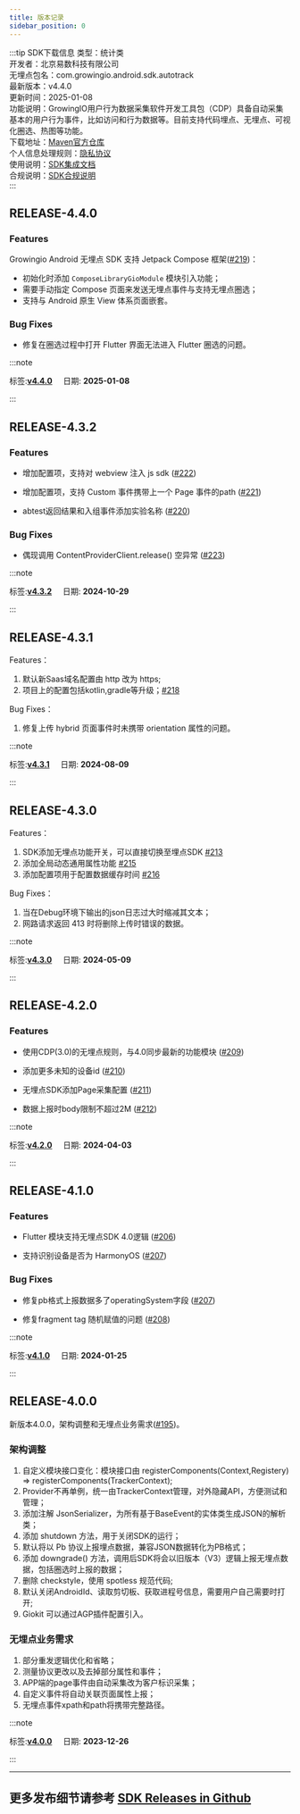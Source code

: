 ```yaml
---
title: 版本记录
sidebar_position: 0
---
```


:::tip SDK下载信息
类型：统计类 <br/>
开发者：北京易数科技有限公司 <br/>
无埋点包名：com.growingio.android.sdk.autotrack <br/>
最新版本：v4.4.0 <br/>
更新时间：2025-01-08 <br/>
功能说明：GrowingIO用户行为数据采集软件开发工具包（CDP）具备自动采集基本的用户行为事件，比如访问和行为数据等。目前支持代码埋点、无埋点、可视化圈选、热图等功能。<br/>
下载地址：[Maven官方仓库](https://repo1.maven.org/maven2/com/growingio/android/) <br/>
个人信息处理规则：[隐私协议](https://accounts.growingio.com/user-privacy) <br/>
使用说明：[SDK集成文档](/docs/android/Introduce) <br/>
合规说明：[SDK合规说明](/knowledge/compliance/androidCompliance) <br/>
:::

## RELEASE-4.4.0
### Features
Growingio Android 无埋点 SDK 支持 Jetpack Compose 框架([#219](https://github.com/growingio/growingio-sdk-android-autotracker/pull/219))：
- 初始化时添加 `ComposeLibraryGioModule` 模块引入功能；
- 需要手动指定 Compose 页面来发送无埋点事件与支持无埋点圈选；
- 支持与 Android 原生 View 体系页面嵌套。

### Bug Fixes
- 修复在圈选过程中打开 Flutter 界面无法进入 Flutter 圈选的问题。

:::note 

 标签:**[v4.4.0](https://github.com/growingio/growingio-sdk-android-autotracker/releases/tag/v4.4.0)** &nbsp;&nbsp;&nbsp;&nbsp;日期: **2025-01-08** 

:::

## RELEASE-4.3.2
### Features

- 增加配置项，支持对 webview 注入 js sdk  ([#222](https://github.com/growingio/growingio-sdk-android-autotracker/pull/222))

- 增加配置项，支持 Custom 事件携带上一个 Page 事件的path ([#221](https://github.com/growingio/growingio-sdk-android-autotracker/pull/221))

- abtest返回结果和入组事件添加实验名称 ([#220](https://github.com/growingio/growingio-sdk-android-autotracker/pull/220))

### Bug Fixes

- 偶现调用 ContentProviderClient.release() 空异常  ([#223](https://github.com/growingio/growingio-sdk-android-autotracker/pull/223))

:::note 

 标签:**[v4.3.2](https://github.com/growingio/growingio-sdk-android-autotracker/releases/tag/v4.3.2)** &nbsp;&nbsp;&nbsp;&nbsp;日期: **2024-10-29** 

:::

## RELEASE-4.3.1
Features：
1. 默认新Saas域名配置由 http 改为 https;
2. 项目上的配置包括kotlin,gradle等升级；[#218](https://github.com/growingio/growingio-sdk-android-autotracker/pull/218)

Bug Fixes：
1. 修复上传 hybrid 页面事件时未携带 orientation 属性的问题。

:::note 

 标签:**[v4.3.1](https://github.com/growingio/growingio-sdk-android-autotracker/releases/tag/v4.3.1)** &nbsp;&nbsp;&nbsp;&nbsp;日期: **2024-08-09** 

:::

## RELEASE-4.3.0
Features：
1. SDK添加无埋点功能开关，可以直接切换至埋点SDK [#213](https://github.com/growingio/growingio-sdk-android-autotracker/pull/213)
2. 添加全局动态通用属性功能 [#215](https://github.com/growingio/growingio-sdk-android-autotracker/pull/215)
3. 添加配置项用于配置数据缓存时间 [#216](https://github.com/growingio/growingio-sdk-android-autotracker/pull/216)

Bug Fixes：
1. 当在Debug环境下输出的json日志过大时缩减其文本；
2. 网路请求返回 413 时将删除上传时错误的数据。

:::note 

 标签:**[v4.3.0](https://github.com/growingio/growingio-sdk-android-autotracker/releases/tag/v4.3.0)** &nbsp;&nbsp;&nbsp;&nbsp;日期: **2024-05-09** 

:::

## RELEASE-4.2.0
### Features

- 使用CDP(3.0)的无埋点规则，与4.0同步最新的功能模块 ([#209](https://github.com/growingio/growingio-sdk-android-autotracker/pull/209))

- 添加更多未知的设备id ([#210](https://github.com/growingio/growingio-sdk-android-autotracker/pull/210))

- 无埋点SDK添加Page采集配置 ([#211](https://github.com/growingio/growingio-sdk-android-autotracker/pull/211))

- 数据上报时body限制不超过2M ([#212](https://github.com/growingio/growingio-sdk-android-autotracker/pull/212))

:::note 

 标签:**[v4.2.0](https://github.com/growingio/growingio-sdk-android-autotracker/releases/tag/v4.2.0)** &nbsp;&nbsp;&nbsp;&nbsp;日期: **2024-04-03** 

:::

## RELEASE-4.1.0
### Features

- Flutter 模块支持无埋点SDK 4.0逻辑  ([#206](https://github.com/growingio/growingio-sdk-android-autotracker/pull/206))

- 支持识别设备是否为 HarmonyOS ([#207](https://github.com/growingio/growingio-sdk-android-autotracker/pull/207))

### Bug Fixes

- 修复pb格式上报数据多了operatingSystem字段 ([#207](https://github.com/growingio/growingio-sdk-android-autotracker/pull/207))

- 修复fragment tag 随机赋值的问题 ([#208](https://github.com/growingio/growingio-sdk-android-autotracker/pull/208))

:::note 

 标签:**[v4.1.0](https://github.com/growingio/growingio-sdk-android-autotracker/releases/tag/v4.1.0)** &nbsp;&nbsp;&nbsp;&nbsp;日期: **2024-01-25** 

:::

## RELEASE-4.0.0
新版本4.0.0，架构调整和无埋点业务需求([#195](https://github.com/growingio/growingio-sdk-android-autotracker/pull/195))。

### 架构调整
1. 自定义模块接口变化：模块接口由 registerComponents(Context,Registery) => registerComponents(TrackerContext);
2. Provider不再单例，统一由TrackerContext管理，对外隐藏API，方便测试和管理；
3. 添加注解 JsonSerializer，为所有基于BaseEvent的实体类生成JSON的解析类；
4. 添加 shutdown 方法，用于关闭SDK的运行；
5. 默认将以 Pb 协议上报埋点数据，兼容JSON数据转化为PB格式；
6. 添加 downgrade() 方法，调用后SDK将会以旧版本（V3）逻辑上报无埋点数据，包括圈选时上报的数据；
7. 删除 checkstyle，使用 spotless 规范代码;
8. 默认关闭AndroidId、读取剪切板、获取进程号信息，需要用户自己需要时打开;
9. Giokit 可以通过AGP插件配置引入。

### 无埋点业务需求
1. 部分重发逻辑优化和省略；
2. 测量协议更改以及去掉部分属性和事件；
3. APP端的page事件由自动采集改为客户标识采集；
4. 自定义事件将自动关联页面属性上报；
5. 无埋点事件xpath和path将携带完整路径。

:::note 

 标签:**[v4.0.0](https://github.com/growingio/growingio-sdk-android-autotracker/releases/tag/v4.0.0)** &nbsp;&nbsp;&nbsp;&nbsp;日期: **2023-12-26** 

:::

---
## 更多发布细节请参考 [SDK Releases in Github](https://github.com/growingio/growingio-sdk-android-autotracker/releases)